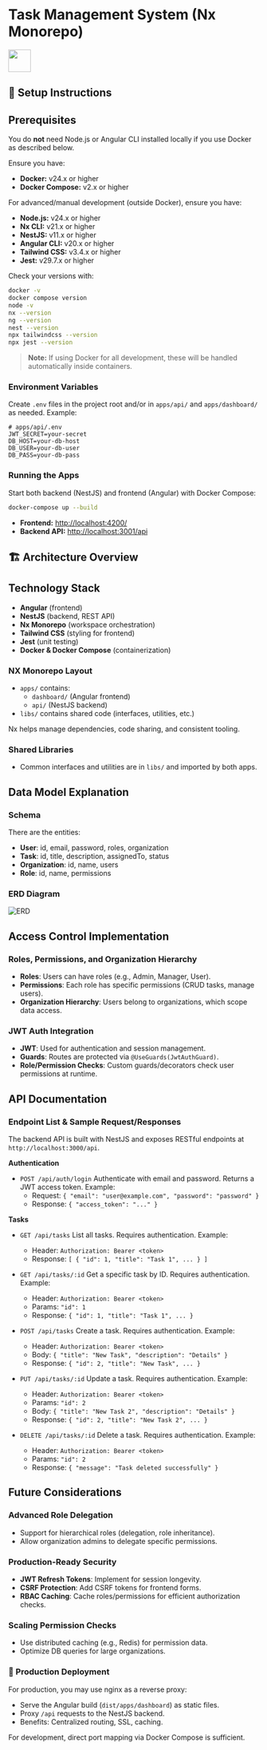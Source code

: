 # Task Management System (Nx Monorepo)

<a alt="Nx logo" href="http://localhost:4200" target="_blank" rel="noreferrer"><img src="https://raw.githubusercontent.com/nrwl/nx/master/images/nx-logo.png" width="45"></a>

## 📄 Setup Instructions

## Prerequisites

You do **not** need Node.js or Angular CLI installed locally if you use Docker as described below.

Ensure you have:

- **Docker:** v24.x or higher
- **Docker Compose:** v2.x or higher

For advanced/manual development (outside Docker), ensure you have:

- **Node.js:** v24.x or higher
- **Nx CLI:** v21.x or higher
- **NestJS:** v11.x or higher
- **Angular CLI:** v20.x or higher
- **Tailwind CSS:** v3.4.x or higher
- **Jest:** v29.7.x or higher

Check your versions with:

```bash
docker -v
docker compose version
node -v
nx --version
ng --version
nest --version
npx tailwindcss --version
npx jest --version
```

> **Note:** If using Docker for all development, these will be handled automatically inside containers.

### Environment Variables
Create `.env` files in the project root and/or in `apps/api/` and `apps/dashboard/` as needed. Example:
```env
# apps/api/.env
JWT_SECRET=your-secret
DB_HOST=your-db-host
DB_USER=your-db-user
DB_PASS=your-db-pass
```

### Running the Apps
Start both backend (NestJS) and frontend (Angular) with Docker Compose:
```bash
docker-compose up --build
```
- **Frontend:** [http://localhost:4200/](http://localhost:4200/)
- **Backend API:** [http://localhost:3001/api](http://localhost:3001/api)


## 🏗️ Architecture Overview

## Technology Stack

- **Angular** (frontend)
- **NestJS** (backend, REST API)
- **Nx Monorepo** (workspace orchestration)
- **Tailwind CSS** (styling for frontend)
- **Jest** (unit testing)
- **Docker & Docker Compose** (containerization)

### NX Monorepo Layout
- `apps/` contains:
  - `dashboard/` (Angular frontend)
  - `api/` (NestJS backend)
- `libs/` contains shared code (interfaces, utilities, etc.)

Nx helps manage dependencies, code sharing, and consistent tooling.

### Shared Libraries
- Common interfaces and utilities are in `libs/` and imported by both apps.


## Data Model Explanation

### Schema

There are the entities:

- **User**: id, email, password, roles, organization
- **Task**: id, title, description, assignedTo, status
- **Organization**: id, name, users
- **Role**: id, name, permissions

### ERD Diagram

![ERD](./docs/taskmanager-ERD.png)


## Access Control Implementation

### Roles, Permissions, and Organization Hierarchy

- **Roles**: Users can have roles (e.g., Admin, Manager, User).
- **Permissions**: Each role has specific permissions (CRUD tasks, manage users).
- **Organization Hierarchy**: Users belong to organizations, which scope data access.

### JWT Auth Integration

- **JWT**: Used for authentication and session management.
- **Guards**: Routes are protected via `@UseGuards(JwtAuthGuard)`.
- **Role/Permission Checks**: Custom guards/decorators check user permissions at runtime.


## API Documentation

### Endpoint List & Sample Request/Responses

The backend API is built with NestJS and exposes RESTful endpoints at `http://localhost:3000/api`.

**Authentication**

- `POST /api/auth/login`
  Authenticate with email and password. Returns a JWT access token.
  Example:
    - Request: `{ "email": "user@example.com", "password": "password" }`
    - Response: `{ "access_token": "..." }`

**Tasks**

- `GET /api/tasks`
  List all tasks. Requires authentication.
  Example:
    - Header: `Authorization: Bearer <token>`
    - Response: `[ { "id": 1, "title": "Task 1", ... } ]`

- `GET /api/tasks/:id`
  Get a specific task by ID. Requires authentication.
  Example:
    - Header: `Authorization: Bearer <token>`
    - Params: `"id": 1`
    - Response: `{ "id": 1, "title": "Task 1", ... }`

- `POST /api/tasks`
  Create a task. Requires authentication.
  Example:
    - Header: `Authorization: Bearer <token>`
    - Body: `{ "title": "New Task", "description": "Details" }`
    - Response: `{ "id": 2, "title": "New Task", ... }`

- `PUT /api/tasks/:id`
  Update a task. Requires authentication.
  Example:
    - Header: `Authorization: Bearer <token>`
    - Params: `"id": 2`
    - Body: `{ "title": "New Task 2", "description": "Details" }`
    - Response: `{ "id": 2, "title": "New Task 2", ... }`

- `DELETE /api/tasks/:id`
  Delete a task. Requires authentication.
  Example:
    - Header: `Authorization: Bearer <token>`
    - Params: `"id": 2`
    - Response: `{ "message": "Task deleted successfully" }`


## Future Considerations

### Advanced Role Delegation

- Support for hierarchical roles (delegation, role inheritance).
- Allow organization admins to delegate specific permissions.

### Production-Ready Security

- **JWT Refresh Tokens**: Implement for session longevity.
- **CSRF Protection**: Add CSRF tokens for frontend forms.
- **RBAC Caching**: Cache roles/permissions for efficient authorization checks.

### Scaling Permission Checks

- Use distributed caching (e.g., Redis) for permission data.
- Optimize DB queries for large organizations.

### 🚀 Production Deployment

For production, you may use nginx as a reverse proxy:
- Serve the Angular build (`dist/apps/dashboard`) as static files.
- Proxy `/api` requests to the NestJS backend.
- Benefits: Centralized routing, SSL, caching.

For development, direct port mapping via Docker Compose is sufficient.
